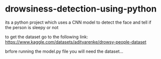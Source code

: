 # drowsiness-detection-using-python
its a python project which uses a CNN model to detect the face and tell if the person is sleepy or not 


to get the dataset go to the following link: https://www.kaggle.com/datasets/adityarenke/drowsy-people-dataset

brfore running the model.py file you will need the dataset...
